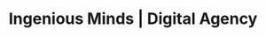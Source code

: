 ---
title: "Ingenious Minds | Digital Agency"
url: /karachi/ingenious-minds-digital-agency/
shop: travel agency
---